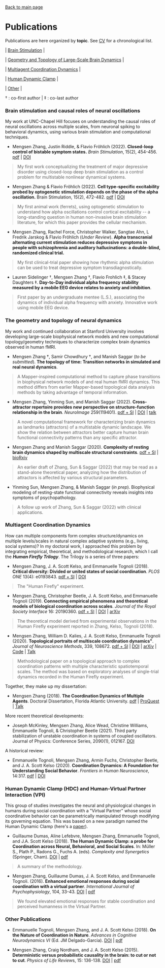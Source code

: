 [Back to main page](index.md) 
# Publications
Publications are here organized by __topic__. See [CV](/docs/MengsenZhang_CV.pdf) for a chronological list. 

| [Brain Stimulation](#brain-stimulation-and-causal-roles-of-neural-oscillations) | 

| [Geometry and Topology of Large-Scale Brain Dynamics](#the-geometry-and-topology-of-neural-dynamics) |

| [Multiagent Coordination Dynamics](#multiagent-coordination-dynamics) |

| [Human Dynamic Clamp](#human-dynamic-clamp-hdc-and-human-virtual-partner-interaction-vpi) |

| [Other](#other-publications) |

&dagger; : co-first author | &Dagger; : co-last author

### Brain stimulation and causal roles of neural oscillations
My work at UNC-Chapel Hill focuses on understanding the causal roles of neural oscillations across multiple scales, from neuronal spiking to behavioral dynamics, using various brain stimulation and computational techniques.

* Mengsen Zhang, Justin Riddle, & Flavio Fröhlich (2022). **Closed-loop control of bistable symptom states.** *Brain Stimulation*,
15(2), 454-456. 
[pdf](/docs/Zhang2022_bistablesymptom.pdf) | [DOI](https://doi.org/10.1016/j.brs.2022.02.010)
> My first work conceptualizing the treatment of major depressive disorder using closed-loop deep brain stimulation as a control problem for multistable nonlinear dynamical systems.

* Mengsen Zhang & Flavio Fröhlich (2022). **Cell type-specific excitability probed by optogenetic stimulation depends on the phase of the alpha oscillation.** Brain Stimulation, 15(2), 472-482. 
[pdf](/docs/Zhang2022_randomalpha.pdf) | [DOI](https://doi.org/10.1016/j.brs.2022.02.014)
> My first animal work (ferrets), using optogenetic stimulation to understand how alpha oscillations control cortical excitability -- a long-standing question in human non-invasive brain stimulation literature, for which this paper provides the cellular mechanism. 

* Mengsen Zhang, Rachel Force, Christopher Walker, Sangtae Ahn, L Fredrik Jarskog & Flavio Fröhlich (*Under Review*). **Alpha transcranial alternating current stimulation reduces depressive symptoms in people with schizophrenia and auditory hallucinations: a double-blind, randomized clinical trial.**
> My first clinical-trial paper showing how rhythmic alpha stimulation can be used to treat depressive symptom transdiagnostically. 

* Lauren Sidelinger &dagger;, Mengsen Zhang &dagger;, Flavio Frohlich &Dagger;, & Stacey Daughters &Dagger;. **Day-to-Day individual alpha frequency stability measured by a mobile EEG device relates to anxiety and inhibition**.
> First paper by an undergraduate mentee (L.S.), associating the dynamics of individual alpha frequency with anxiety. Innovative work using mobile EEG device. 

### The geometry and topology of neural dynamics
My work and continued collaboration at Stanford University involves developing large-scale biophysical network models and new computational topology/geometry techniques to characterize complex brain dynamics observed in human fMRI.

* Mengsen Zhang &dagger;, Samir Chowdhury &dagger;, and Manish Saggar (*to be submitted*). **The topology of time: Transition networks in simulated and real neural dynamics**.
> A Mapper-inspired computational method to capture phase transitions in biophysical network models of and real human fMRI dynamics. This method differs from earlier Mapper-based topological data analysis methods by taking advantage of temporal information. 

* Mengsen Zhang, Yinming Sun, and Manish Saggar (2022). **Cross-attractor repertoire provides new perspective on structure-function
relationship in the brain**. *NeuroImage* 259(119401). 
[pdf + SI](/docs/Zhang_2022_W3C_full.pdf) | [DOI](https://doi.org/10.1016/j.neuroimage.2022.119401) | [talk](https://youtu.be/8HJ42Kg-fTc)
> A novel computational framework for characterizing brain dynamics as landmarks (attractors) of a multistable dynamic landscape. We show the relation between attractors better capture human brain functional connectivity patterns than any specific attractor. 

* Mengsen Zhang and Manish Saggar (2020). **Complexity of resting brain dynamics shaped by multiscale structural constraints**. 
[pdf + SI](/docs/Zhang_2020biorxiv_W3C.pdf) | [bioRxiv](https://www.biorxiv.org/content/10.1101/2020.05.14.097196v2?versioned=true) 
> An earlier draft of Zhang, Sun & Saggar (2022) that may be read as a stand-alone theoretical paper, analyzing how the distribution of attractors is affected by various structural parameters. 

* Yinming Sun, Mengsen Zhang, & Manish Saggar (*in prep*). Biophysical modeling of resting-state functional connectivity reveals insights into symptoms of psychopathology.
> A follow up work of Zhang, Sun & Saggar (2022) with clinical applications. 

### Multiagent Coordination Dynamics
How can multiple components form complex structure/dynamics on multiple levels/scales in natural complex adaptive systems (e.g., living, social systems)? In my doctoral work, I approached this problem by integrating empirical, theoretical, and methodological research, which I call the ***Human Firefly Trilogy***. The Trilogy is a series of three papers: 

* Mengsen Zhang, J. A. Scott Kelso, and Emmanuelle Tognoli (2018). **Critical diversity: Divided or united states of social coordination**. *PLOS ONE* 13(4): e0193843. 
[pdf + SI](/docs/ZhangEtal_2018_Firefly_wSI.pdf)  | [DOI](https://doi.org/10.1371/journal.pone.0193843) 
> The "Human Firefly" experiment.

* Mengsen Zhang, Christopher Beetle, J. A. Scott Kelso, and Emmanuelle Tognoli (2019). **Connecting empirical phenomena and theoretical models of biological coordination across scales**. *Journal of the Royal Society Interface* 16: 20190360. 
[pdf + SI](/docs/Zhang2019_CoordinationAcrossScales_wSI.pdf) | [DOI](https://doi.org/10.1098/rsif.2019.0360) |
[arXiv](https://arxiv.org/abs/1812.00423)
> The theoretical model derived from experimental observations in the Human Firefly experiment reported in Zhang, Kelso, Tognoli (2018).

* Mengsen Zhang, William D. Kalies, J. A. Scott Kelso, Emmanuelle Tognoli (2020). **Topological portraits of multiscale coordination dynamics"**. *Journal of Neuroscience Methods*, 339, 108672. 
[pdf + SI](/docs/ZhangKKT2020_fireflyTDA_wSI.pdf) | [DOI](https://doi.org/10.1016/j.jneumeth.2020.108672) | [arXiv](https://arxiv.org/abs/1909.08809) | [Code](https://github.com/mengsenz/TopoDynamics) | [Talk](https://crowdcast.io/e/neuromatch/8)
> Methodological paper on a topological approach to complex coordination patterns with multiple characteristic spatiotemporal scales. The method was based on exploratory analyses of single-trial dynamics recorded in the Human Firefly experiment.

Together, they make up my dissertation:

* Mengsen Zhang (2018). **The Coordination Dynamics of Multiple Agents**. Doctoral Dissertation, Florida Atlantic University. 
[pdf](/docs/Zhang_2018FAU_MultiagentCoordination.pdf) | 
[ProQuest](https://pqdtopen.proquest.com/pubnum/10979968.html) | [Talk](https://youtu.be/37jR5IN1x78)

More recent theoretical developments:

* Joseph McKinley, Mengsen Zhang, Alice Wead, Christine Williams, Emmanuelle Tognoli, & Christopher Beetle (2021). Third party stabilization of unstable coordination in systems of coupled oscillators. Journal of Physics: Conference Series, 2090(1), 012167. 
[DOI](https://doi.org/10.1088/1742-6596/2090/1/012167)

A historical review:

* Emmanuelle Tognoli, Mengsen Zhang, Armin Fuchs, Christopher Beetle, and J. A. Scott Kelso (2020). **Coordination Dynamics: A Foundation for Understanding Social Behavior**. *Frontiers in Human Neuroscience*, 14:317.
[pdf](/docs/Tognoli2020_FoundationforSocialBehavior.pdf) | [DOI](https://www.frontiersin.org/article/10.3389/fnhum.2020.00317)


### Human Dynamic Clamp (HDC) and Human-Virtual Partner Interaction (VPI)
This group of studies investigates the neural and physiological changes in humans during social coordination with a "Virtual Partner" whose social coordinative behavior can be parametrically manipulated through modifying its governing equation. This was based on a new paradigm named the Human Dynamic Clamp (here's a [paper](https://doi.org/10.1073/pnas.1407486111)).

* Guillaume Dumas, Aline Lefebvre, Mengsen Zhang, Emmanuelle Tognoli, and J.A. Scott Kelso (2018). **The Human Dynamic Clamp: a probe for Coordination across Neural, Behavioral, and Social Scales**. In: Müller S., Plath P., Radons G., Fuchs A. (eds). *Complexity and Synergetics* (Springer, Cham). 
[DOI](https://doi.org/10.1007/978-3-319-64334-2_24) | [pdf](/docs/DumasEtal_2018_CNS.pdf)
> A summary of the methodology. 

* Mengsen Zhang, Guillaume Dumas, J. A. Scott Kelso, and Emmanuelle Tognoli. (2016). **Enhanced emotional responses during social coordination with a virtual partner**. *International Journal of Psychophysiology*, 104, 33-43. 
[DOI](http://dx.doi.org/10.1016/j.ijpsycho.2016.04.001) | [pdf](/docs/Zhang_2016_emotionVPI_final.pdf)
> We found elevated emotional responses for stable coordination and perceived humanness in the Virtual Partner.

### Other Publications
* Emmanuelle Tognoli, Mengsen Zhang, and J. A. Scott Kelso (2018). **On the Nature of Coordination in Nature**. *Advances in Cognitive Neurodynamics VI* (Ed. JM Delgado-Garcia). 
[DOI](https://doi.org/10.1007/978-981-10-8854-4_48) | [pdf](/docs/Tognoli_etal_NCN2018.pdf)

* Mengsen Zhang, Craig Nordham, and J. A. Scott Kelso (2015). **Deterministic versus probabilistic causality in the brain: to cut or not to cut**. *Physics of Life Review*s, 15: 136-138. 
[DOI](http://dx.doi.org/10.1016/j.plrev.2015.10.002) | [pdf](/docs/Zhang_2015_causality.pdf)


